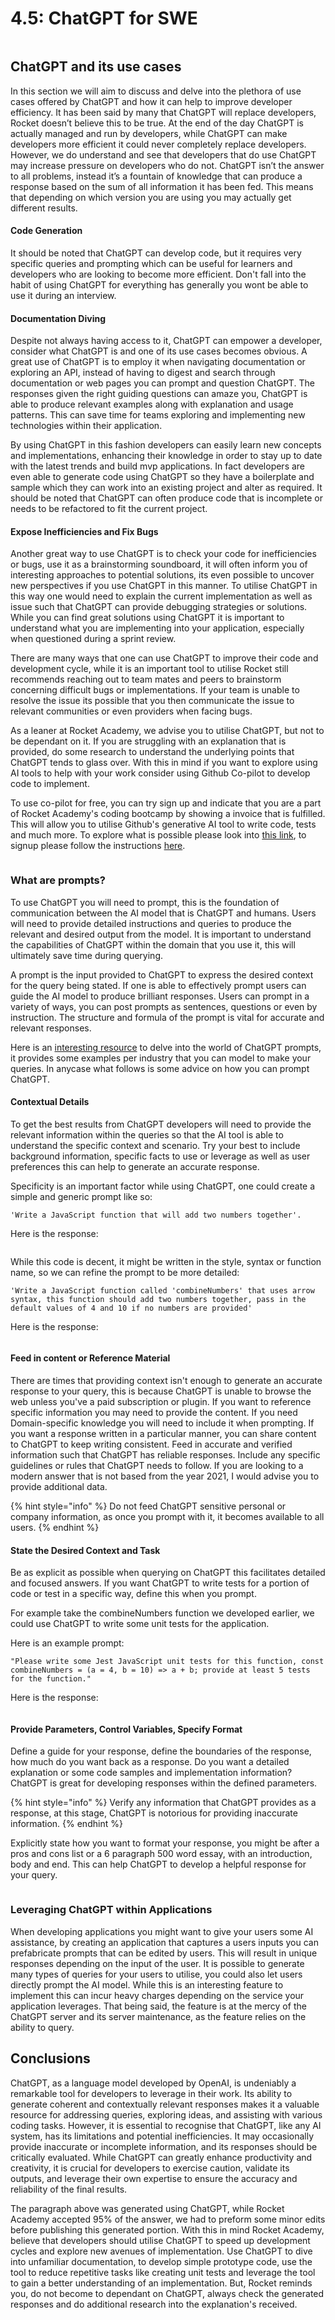 # 4.5: ChatGPT for SWE

<figure><img src="../.gitbook/assets/image.png" alt=""><figcaption></figcaption></figure>

## ChatGPT and its use cases

In this section we will aim to discuss and delve into the plethora of use cases offered by ChatGPT and how it can help to improve developer efficiency. It has been said by many that ChatGPT will replace developers, Rocket doesn’t believe this to be true. At the end of the day ChatGPT is actually managed and run by developers, while ChatGPT can make developers more efficient it could never completely replace developers. However, we do understand and see that developers that do use ChatGPT may increase pressure on developers who do not. ChatGPT isn’t the answer to all problems, instead it’s a fountain of knowledge that can produce a response based on the sum of all information it has been fed. This means that depending on which version you are using you may actually get different results.&#x20;

#### Code Generation

It should be noted that ChatGPT can develop code, but it requires very specific queries and prompting which can be useful for learners and developers who are looking to become more efficient. Don't fall into the habit of using ChatGPT for everything has generally you wont be able to use it during an interview.&#x20;

#### Documentation Diving

Despite not always having access to it, ChatGPT can empower a developer, consider what ChatGPT is and one of its use cases becomes obvious. A great use of ChatGPT is to employ it when navigating documentation or exploring an API, instead of having to digest and search through documentation or web pages you can prompt and question ChatGPT. The responses given the right guiding questions can amaze you, ChatGPT is able to produce relevant examples along with explanation and usage patterns. This can save time for teams exploring and implementing new technologies within their application.&#x20;

By using ChatGPT in this fashion developers can easily learn new concepts and implementations, enhancing their knowledge in order to stay up to date with the latest trends and build mvp applications.  In fact developers are even able to generate code using ChatGPT so they have a boilerplate and sample which they can work into an existing project and alter as required. It should be noted that ChatGPT can often produce code that is incomplete or needs to be refactored to fit the current project.&#x20;

#### Expose Inefficiencies and Fix Bugs

Another great way to use ChatGPT is to check your code for inefficiencies or bugs, use it as a brainstorming soundboard, it will often inform you of interesting approaches to potential solutions, its even possible to uncover new perspectives if you use ChatGPT in this manner. To utilise ChatGPT in this way one would need to explain the current implementation as well as issue such that ChatGPT can provide debugging strategies or solutions. While you can find great solutions using ChatGPT it is important to understand what you are implementing into your application, especially when questioned during a sprint review.&#x20;

There are many ways that one can use ChatGPT to improve their code and development cycle, while it is an important tool to utilise Rocket still recommends reaching out to team mates and peers to brainstorm concerning difficult bugs or implementations. If your team is unable to resolve the issue its possible that you then communicate the issue to relevant communities or even providers when facing bugs.&#x20;

As a leaner at Rocket Academy, we advise you to utilise ChatGPT, but not to be dependant on it. If you are struggling with an explanation that is provided, do some research to understand the underlying points that ChatGPT tends to glass over. With this in mind if you want to explore using AI tools to help with your work consider using Github Co-pilot to develop code to implement.

To use co-pilot for free, you can try sign up and indicate that you are a part of Rocket Academy's coding bootcamp by showing a invoice that is fulfilled. This will allow you to utilise Github's generative AI tool to write code, tests and much more. To explore what is possible please look into [this link](https://github.com/features/copilot), to signup please follow the instructions [here](https://education.github.com/pack).



<figure><img src="../.gitbook/assets/image (2).png" alt=""><figcaption></figcaption></figure>

### What are prompts?

To use ChatGPT you will need to prompt, this is the foundation of communication between the AI model that is ChatGPT and humans. Users will need to provide detailed instructions and queries to produce the relevant and desired output from the model. It is important to understand the capabilities of ChatGPT within the domain that you use it, this will ultimately save time during querying.

A prompt is the input provided to ChatGPT to express the desired context for the query being stated. If one is able to effectively prompt users can guide the AI model to produce brilliant responses. Users can prompt in a variety of ways, you can post prompts as sentences, questions or even by instruction. The structure and formula of the prompt is vital for accurate and relevant responses.&#x20;

Here is an [interesting resource](https://writesonic.com/blog/chatgpt-prompts) to delve into the world of ChatGPT prompts, it provides some examples per industry that you can model to make your queries. In anycase what follows is some advice on how you can prompt ChatGPT.&#x20;

#### Contextual Details&#x20;

To get the best results from ChatGPT developers will need to provide the relevant information within the queries so that the AI tool is able to understand the specific context and scenario. Try your best to include background information, specific facts to use or leverage as well as user preferences this can help to generate an accurate response.&#x20;

Specificity is an important factor while using ChatGPT, one could create a simple and generic prompt like so:

`'Write a JavaScript function that will add two numbers together'.`

Here is the response:&#x20;

<figure><img src="../.gitbook/assets/Screenshot 2024-01-03 at 3.19.12 PM.png" alt=""><figcaption></figcaption></figure>

While this code is decent, it might be written in the style, syntax or function name, so we can refine the prompt to be more detailed:

`'Write a JavaScript function called 'combineNumbers' that uses arrow syntax, this function should add two numbers together, pass in the default values of 4 and 10 if no numbers are provided'`

Here is the response:

<figure><img src="../.gitbook/assets/Screenshot 2024-01-03 at 3.18.06 PM.png" alt=""><figcaption></figcaption></figure>

#### Feed in content or Reference Material

There are times that providing context isn't enough to generate an accurate response to your query, this is because ChatGPT is unable to browse the web unless you've a paid subscription or plugin. If you want to reference specific information you may need to provide the content. If you need Domain-specific knowledge you will need to include it when prompting. If you want a response written in a particular manner, you can share content to ChatGPT to keep writing consistent. Feed in accurate and verified information such that ChatGPT has reliable responses. Include any specific guidelines or rules that ChatGPT needs to follow. If you are looking to a modern answer that is not based from the year 2021, I would advise you to provide additional data.&#x20;

{% hint style="info" %}
Do not feed ChatGPT sensitive personal or company information, as once you prompt with it, it becomes available to all users.&#x20;
{% endhint %}

#### State the Desired Context and Task&#x20;

Be as explicit as possible when querying on ChatGPT this facilitates detailed and focused answers. If you want ChatGPT to write tests for a portion of code or test in a specific way, define this when you prompt.

For example take the combineNumbers function we developed earlier, we could use ChatGPT to write some unit tests for the application.&#x20;

Here is an example prompt:

`"Please write some Jest JavaScript unit tests for this function, const combineNumbers = (a = 4, b = 10) => a + b; provide at least 5 tests for the function."`

Here is the response:

<figure><img src="../.gitbook/assets/Screenshot 2024-01-03 at 3.21.45 PM.png" alt=""><figcaption></figcaption></figure>

#### Provide Parameters, Control Variables, Specify Format

Define a guide for your response, define the boundaries of the response, how much do you want back as a response. Do you want a detailed explanation or some code samples and implementation information? ChatGPT is great for developing responses within the defined parameters.&#x20;

{% hint style="info" %}
Verify any information that ChatGPT provides as a response, at this stage, ChatGPT is notorious for providing inaccurate information.
{% endhint %}

Explicitly state how you want to format your response, you might be after a pros and cons list or a 6 paragraph 500 word essay, with an introduction, body and end. This can help ChatGPT to develop a helpful response for your query.&#x20;

<figure><img src="../.gitbook/assets/image (1).png" alt=""><figcaption></figcaption></figure>

### Leveraging ChatGPT within Applications

When developing applications you might want to give your users some AI assistance, by creating an application that captures a users inputs you can prefabricate prompts that can be edited by users. This will result in unique responses depending on the input of the user. It is possible to generate many types of queries for your users to utilise, you could also let users directly prompt the AI model. While this is an interesting feature to implement this can incur heavy charges depending on the service your application leverages. That being said, the feature is at the mercy of the ChatGPT server and its server maintenance, as the feature relies on the ability to query.



## Conclusions

ChatGPT, as a language model developed by OpenAI, is undeniably a remarkable tool for developers to leverage in their work. Its ability to generate coherent and contextually relevant responses makes it a valuable resource for addressing queries, exploring ideas, and assisting with various coding tasks. However, it is essential to recognise that ChatGPT, like any AI system, has its limitations and potential inefficiencies. It may occasionally provide inaccurate or incomplete information, and its responses should be critically evaluated. While ChatGPT can greatly enhance productivity and creativity, it is crucial for developers to exercise caution, validate its outputs, and leverage their own expertise to ensure the accuracy and reliability of the final results.

The paragraph above was generated using ChatGPT, while Rocket Academy accepted 95% of the answer, we had to preform some minor edits before publishing this generated portion. With this in mind Rocket Academy, believe that developers should utilise ChatGPT to speed up development cycles and explore new avenues of implementation. Use ChatGPT to dive into unfamiliar documentation, to develop simple prototype code, use the tool to reduce repetitive tasks like creating unit tests and leverage the tool to gain a better understanding of an implementation. But, Rocket reminds you, do not become to dependant on ChatGPT, always check the generated responses and do additional research into the explanation's received.&#x20;





